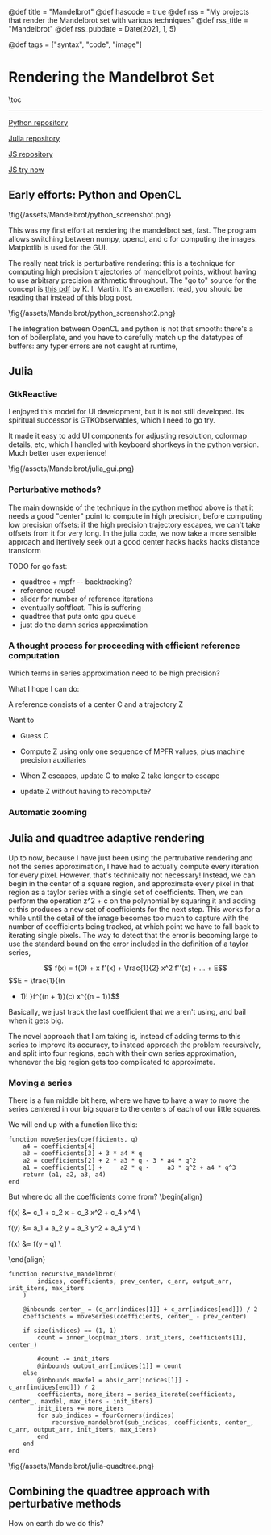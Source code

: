 
@def title = "Mandelbrot"
@def hascode = true
@def rss = "My projects that render the Mandelbrot set with various techniques"
@def rss_title = "Mandelbrot"
@def rss_pubdate = Date(2021, 1, 5)

@def tags = ["syntax", "code", "image"]

# Rendering the Mandelbrot Set

\toc

---

[Python repository](https://github.com/HastingsGreer/MandelBrotGL)

[Julia repository](https://github.com/HastingsGreer/julia_mandelbrot)

[JS repository](https://github.com/HastingsGreer/mandeljs)

[JS try now](https://hastingsgreer.github.io/mandeljs)

## Early efforts: Python and OpenCL

\fig{/assets/Mandelbrot/python_screenshot.png}

This was my first effort at rendering the mandelbrot set, fast.
The program allows switching between numpy, opencl, and c for computing the images. 
Matplotlib is used for the GUI.

The really neat trick is perturbative rendering: this is a technique for computing high precision 
trajectories of mandelbrot points, without having to use arbitrary precision arithmetic throughout.
The "go to" source for the concept is [this pdf](http://www.science.eclipse.co.uk/sft_maths.pdf) by K. I. Martin. 
It's an excellent read, you should be reading that instead of this blog post.

\fig{/assets/Mandelbrot/python_screenshot2.png}

The integration between OpenCL and python is not that smooth: there's a ton of boilerplate, and you have to carefully match up the datatypes of buffers: any typer errors are not caught at runtime, 



## Julia


### GtkReactive

I enjoyed this model for UI development, but it is not still developed. Its spiritual successor is GTKObservables, which I need to go try.

It made it easy to add UI components for adjusting resolution, colormap details, etc, which I handled with keyboard shortkeys in the python version. Much better user experience!

\fig{/assets/Mandelbrot/julia_gui.png}

### Perturbative methods?

The main downside of the technique in the python method above is that it needs a good "center" point to compute in high precision, before computing low precision offsets: if the high precision trajectory escapes, we can't take offsets from it for very long.
In the julia code, we now take a more sensible approach and itertively seek out a good center hacks hacks hacks distance transform 

TODO for go fast:

 - quadtree + mpfr -- backtracking?
 - reference reuse!
 - slider for number of reference iterations
 - eventually softfloat. This is suffering
 - quadtree that puts onto gpu queue
 - just do the damn series approximation


### A thought process for proceeding with efficient reference computation

Which terms in series approximation need to be high precision?


What I hope I can do:

A reference consists of a center C and a trajectory Z 

Want to 
    
 - Guess C

 - Compute Z using only one sequence of MPFR values, plus machine precision auxiliaries

 - When Z escapes, update C to make Z take longer to escape

 - update Z without having to recompute?



### Automatic zooming



## Julia and quadtree adaptive rendering

Up to now, because I have just been using the pertrubative rendering and not
the series approximation, I have had to actually compute every iteration for
every pixel. However, that's technically not necessary!  Instead, we can begin
in the center of a square region, and approximate every pixel in that region as
a taylor series with a single set of coefficients. Then, we can perform the
operation z^2 + c on the polynomial by squaring it and adding c: this produces
a new set of coefficients for the next step. This works for a while until the
detail of the image becomes too much to capture with the number of coefficients
being tracked, at which point we have to fall back to iterating single pixels.
The way to detect that the error is becoming large to use the standard bound on
the error included in the definition of a taylor series, 

$$ f(x) = f(0) + x f'(x) + \frac{1}{2} x^2 f''(x) + ... + E$$ $$E = \frac{1}{(n
+ 1)!  }f^{(n + 1)}(c) x^{(n + 1)}$$ 

Basically, we just track the last coefficient that we aren't using, and bail
when it gets big.

The novel approach that I am taking is, instead of adding terms to this series
to improve its accuracy, to instead approach the problem recursively, and split
into four regions, each with their own series approximation, whenever the big
region gets too complicated to approximate.

### Moving a series

There is a fun middle bit here, where we have to have a way to move the series
centered in our big square to the centers of each of our little squares.

We will end up with a function like this:

```
function moveSeries(coefficients, q)	
	a4 = coefficients[4]
	a3 = coefficients[3] + 3 * a4 * q
	a2 = coefficients[2] + 2 * a3 * q - 3 * a4 * q^2
	a1 = coefficients[1] +     a2 * q -     a3 * q^2 + a4 * q^3
	return (a1, a2, a3, a4)
end
```

But where do all the coefficients come from?
\begin{align}

f(x) &= c_1 + c_2 x + c_3 x^2 + c_4 x^4  \\

f(y) &= a_1 + a_2 y + a_3 y^2 + a_4 y^4  \\

f(x) &= f(y - q) \\

\end{align}
```
function recursive_mandelbrot(
        indices, coefficients, prev_center, c_arr, output_arr, init_iters, max_iters
    )
    
    @inbounds center_ = (c_arr[indices[1]] + c_arr[indices[end]]) / 2
    coefficients = moveSeries(coefficients, center_ - prev_center)
    
    if size(indices) == (1, 1)
        count = inner_loop(max_iters, init_iters, coefficients[1], center_)
        
        #count -= init_iters
        @inbounds output_arr[indices[1]] = count
    else
        @inbounds maxdel = abs(c_arr[indices[1]] - c_arr[indices[end]]) / 2
        coefficients, more_iters = series_iterate(coefficients, center_, maxdel, max_iters - init_iters)
        init_iters += more_iters
        for sub_indices = fourCorners(indices)
            recursive_mandelbrot(sub_indices, coefficients, center_, c_arr, output_arr, init_iters, max_iters)
        end
    end
end	
```
\fig{/assets/Mandelbrot/julia-quadtree.png}

## Combining the quadtree approach with perturbative methods

How on earth do we do this? 
